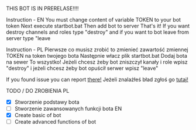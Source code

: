 THIS BOT IS IN PRERELASE!!!!

Instruction - EN
You must change content of variable TOKEN to your bot token
Next execute startbot.bat
Then add bot to server
That's it!
If you want destroy channels and roles type "destroy" and if you want to bot leave from server type "leave

Instruction - PL
Pierwsze co musisz zrobić to zmienieć zawartość zmiennej TOKEN na token twojego bota
Następnie włacz plik startbot.bat
Dodaj bota na sewer
To wszystko!
Jeżeli chcesz żeby bot zniszczył kanały i role wpisz "destroy" i jeżeli chcesz żeby bot opuścił serwer wpisz "leave"

If you found issue you can report [there!](https://github.com/CodedBugexe/destroy-bot/issues)
Jeżeli znalażłeś bład zgłoś go [tutaj!](https://github.com/CodedBugexe/destroy-bot/issues)

TODO / DO ZROBIENIA
PL
- [x] Stworzenie podstawy bota
- [ ] Stworzenie zawansowanych funkcji bota
EN
- [x] Create basic of bot
- [ ] Create advanced functions of bot
